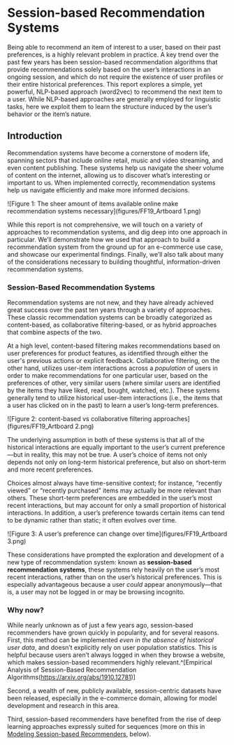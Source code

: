 # Session-based Recommendation Systems

Being able to recommend an item of interest to a user, based on their past preferences, is a highly relevant problem in practice. A key trend over the past few years has been session-based recommendation algorithms that provide recommendations solely based on the user’s interactions in an ongoing session, and which do not require the existence of user profiles or their entire historical preferences. This report explores a simple, yet powerful, NLP-based approach (word2vec) to recommend the next item to a user. While NLP-based approaches are generally employed for linguistic tasks, here we exploit them to learn the structure induced by the user’s behavior or the item’s nature. 

## Introduction
Recommendation systems have become a cornerstone of modern life, spanning sectors that include online retail, music and video streaming, and even content publishing. These systems help us navigate the sheer volume of content on the internet, allowing us to discover what’s interesting or important to us. When implemented correctly, recommendation systems help us navigate efficiently and make more informed decisions. 

![Figure 1: The sheer amount of items available online make recommendation systems necessary](figures/FF19_Artboard 1.png)

While this report is not comprehensive, we will touch on a variety of approaches to recommendation systems, and dig deep into one approach in particular. We’ll demonstrate how we used that approach to build a recommendation system from the ground up for an e-commerce use case, and showcase our experimental findings. Finally, we’ll also talk about many of the considerations necessary to building thoughtful, information-driven recommendation systems.

### Session-Based Recommendation Systems
Recommendation systems are not new, and they have already achieved great success over the past ten years through a variety of approaches. These classic recommendation systems can be broadly categorized as content-based, as collaborative filtering-based, or as hybrid approaches that combine aspects of the two.

At a high level, content-based filtering makes recommendations based on user preferences for product features, as identified through either the user's previous actions or explicit feedback. Collaborative filtering, on the other hand, utilizes user-item interactions across a _population_ of users in order to make recommendations for one particular user, based on the preferences of other, very similar users (where similar users are identified by the items they have liked, read, bought, watched, etc.). These systems generally tend to utilize historical user-item interactions (i.e., the items that a user has clicked on in the past) to learn a user’s long-term preferences. 

![Figure 2: content-based vs collaborative filtering approaches](figures/FF19_Artboard 2.png)

The underlying assumption in both of these systems is that all of the historical interactions are equally important to the user’s current preference—but in reality, this may not be true. A user’s choice of items not only depends not only on long-term historical preference, but also on short-term and more recent preferences. 

Choices almost always have time-sensitive context; for instance, “recently viewed” or “recently purchased” items may actually be more relevant than others. These short-term preferences are embedded in the user’s most recent interactions, but may account for only a small proportion of historical interactions. In addition, a user’s preference towards certain items can tend to be dynamic rather than static; it often evolves over time. 

![Figure 3: A user’s preference can change over time](figures/FF19_Artboard 3.png)

These considerations have prompted the exploration and development of a new type of recommendation system: known as **session-based recommendation systems**, these systems rely heavily on the user’s most recent interactions, rather than on the user’s historical preferences. This is especially advantageous because a user _could_ appear anonymously—that is, a user may not be logged in or may be browsing incognito.  

### Why now?
While nearly unknown as of just a few years ago, session-based recommenders have grown quickly in popularity, and for several reasons. First, this method can be implemented _even in the absence of historical user data_, and doesn’t explicitly rely on user population statistics. This is helpful because users aren’t always logged in when they browse a website, which makes session-based recommenders highly relevant.^[Empirical Analysis of Session-Based Recommendation Algorithms(https://arxiv.org/abs/1910.12781)]

Second, a wealth of new, publicly available, session-centric datasets have been released, especially in the e-commerce domain, allowing for model development and research in this area.

Third, session-based recommenders have benefited from the rise of deep learning approaches expressly suited for sequences (more on this in [Modeling Session-based Recommenders](#modeling-session-based-recommenders), below).
